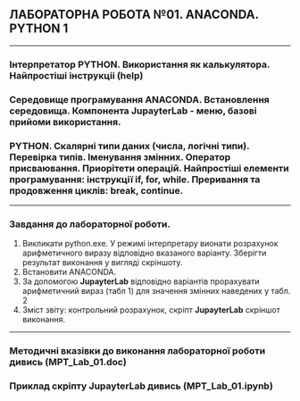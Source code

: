 ## **ЛАБОРАТОРНА РОБОТА №01. ANACONDA. PYTHON 1**
---
### Інтерпретатор PYTHON.  Використання як калькулятора. Найпростіші інструкціі (help)
### Середовище програмування ANACONDA. Встановлення середовища. Компонента **JupayterLab** -  меню, базові прийоми використання.
### PYTHON.  Скалярні типи даних (числа, логічні типи). Перевірка типів. Іменування змінних. Оператор присваювання. Приорітети операцій. Найпростіші елементи програмування: інструкції if, for, while. Преривання та продовження циклів: break, continue.
---
### **Завдання**  до лабораторної роботи.
1. Викликати python.exe. У режимі інтерпретару вионати розрахунок арифметичного виразу відповідно вказаного варіанту. Зберігти результат виконання у вигляді скріншоту.
1. Встановити ANACONDA.  
1. За допомогою **JupayterLab** відповідно варіантів прорахувати арифметичний вираз (табл 1) для значення змінних наведених у табл. 2
1. Зміст звіту: контрольний розрахунок, скріпт **JupayterLab** скріншот виконання.
---
### **Методичні вказівки до виконання лабораторної роботи дивись** (MPT_Lab_01.doc)
### **Приклад скріпту JupayterLab дивись** (MPT_Lab_01.ipynb)
